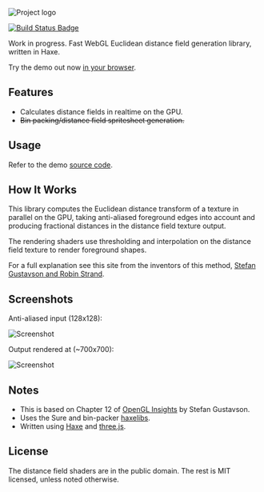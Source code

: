 ![Project logo](https://github.com/Tw1ddle/WebGL-Distance-Fields/blob/master/screenshots/webgl_distance_fields_logo.png?raw=true "WebGL Distance Fields Logo")

[![Build Status Badge](https://ci.appveyor.com/api/projects/status/github/Tw1ddle/Rectangle-Bin-Packing-Demo)](https://ci.appveyor.com/project/Tw1ddle/Rectangle-Bin-Packing-Demo)

Work in progress. Fast WebGL Euclidean distance field generation library, written in Haxe.

Try the demo out now [in your browser](https://tw1ddle.github.io/WebGL-Distance-Fields/).

## Features ##
* Calculates distance fields in realtime on the GPU.
* ~~Bin packing/distance field spritesheet generation.~~

## Usage ##

Refer to the demo [source code](https://github.com/Tw1ddle/WebGL-Distance-Fields).

## How It Works ##

This library computes the Euclidean distance transform of a texture in parallel on the GPU, taking anti-aliased foreground edges into account and producing fractional distances in the distance field texture output.

The rendering shaders use thresholding and interpolation on the distance field texture to render foreground shapes.

For a full explanation see this site from the inventors of this method, [Stefan Gustavson and Robin Strand](https://contourtextures.wikidot.com/).

## Screenshots ##

Anti-aliased input (128x128):

![Screenshot](https://github.com/Tw1ddle/WebGL-Distance-Fields/blob/master/screenshots/screenshot1.png?raw=true "WebGL Distance Fields Screenshot 1")

Output rendered at (~700x700):

![Screenshot](https://github.com/Tw1ddle/WebGL-Distance-Fields/blob/master/screenshots/screenshot2.png?raw=true "WebGL Distance Fields Screenshot 2")

## Notes ##
* This is based on Chapter 12 of [OpenGL Insights](https://openglinsights.com/) by Stefan Gustavson.
* Uses the Sure and bin-packer [haxelibs](https://lib.haxe.org/).
* Written using [Haxe](https://haxe.org/) and [three.js](https://threejs.org/).

## License ##
The distance field shaders are in the public domain. The rest is MIT licensed, unless noted otherwise.